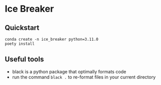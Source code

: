 # Ice Breaker

## Quickstart
```
conda create -n ice_breaker python=3.11.0
poety install
```

## Useful tools
- black is a python package that optimally formats code
- run the command `black .` to re-format files in your current directory